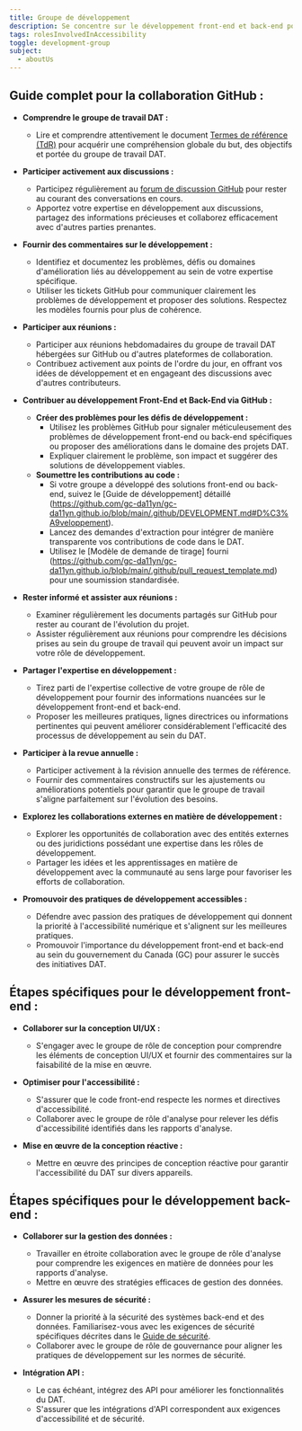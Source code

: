 ```yaml
---
title: Groupe de développement
description: Se concentre sur le développement front-end et back-end pour améliorer l’accessibilité numérique pour le gouvernement du Canada.
tags: rolesInvolvedInAccessibility
toggle: development-group
subject:
  - aboutUs
---
```


## Guide complet pour la collaboration GitHub :

- **Comprendre le groupe de travail DAT :**
   - Lire et comprendre attentivement le document [Termes de référence (TdR)](https://github.com/gc-da11yn/gc-da11yn.github.io/blob/main/.github/TERMS_OF_REFERENCE.md#bo%C3%AEte-%C3%A0-outils-de-laccessibilit%C3%A9-num%C3%A9rique-boan-groupe-de-travail---termes-de-r%C3%A9f%C3%A9rence-tdr) pour acquérir une compréhension globale du but, des objectifs et portée du groupe de travail DAT.

- **Participer activement aux discussions :**
   - Participez régulièrement au [forum de discussion GitHub](https://github.com/gc-da11yn/gc-da11yn.github.io/discussions) pour rester au courant des conversations en cours.
   - Apportez votre expertise en développement aux discussions, partagez des informations précieuses et collaborez efficacement avec d'autres parties prenantes.

- **Fournir des commentaires sur le développement :**
   - Identifiez et documentez les problèmes, défis ou domaines d'amélioration liés au développement au sein de votre expertise spécifique.
   - Utiliser les tickets GitHub pour communiquer clairement les problèmes de développement et proposer des solutions. Respectez les modèles fournis pour plus de cohérence.

- **Participer aux réunions :**
   - Participer aux réunions hebdomadaires du groupe de travail DAT hébergées sur GitHub ou d'autres plateformes de collaboration.
   - Contribuez activement aux points de l'ordre du jour, en offrant vos idées de développement et en engageant des discussions avec d'autres contributeurs.

- **Contribuer au développement Front-End et Back-End via GitHub :**
   - **Créer des problèmes pour les défis de développement :**
      - Utilisez les problèmes GitHub pour signaler méticuleusement des problèmes de développement front-end ou back-end spécifiques ou proposer des améliorations dans le domaine des projets DAT.
      - Expliquer clairement le problème, son impact et suggérer des solutions de développement viables.
   - **Soumettre les contributions au code :**
      - Si votre groupe a développé des solutions front-end ou back-end, suivez le [Guide de développement] détaillé (https://github.com/gc-da11yn/gc-da11yn.github.io/blob/main/.github/DEVELOPMENT.md#D%C3%A9veloppement).
      - Lancez des demandes d'extraction pour intégrer de manière transparente vos contributions de code dans le DAT.
      - Utilisez le [Modèle de demande de tirage] fourni (https://github.com/gc-da11yn/gc-da11yn.github.io/blob/main/.github/pull_request_template.md) pour une soumission standardisée.

- **Rester informé et assister aux réunions :**
   - Examiner régulièrement les documents partagés sur GitHub pour rester au courant de l'évolution du projet.
   - Assister régulièrement aux réunions pour comprendre les décisions prises au sein du groupe de travail qui peuvent avoir un impact sur votre rôle de développement.

- **Partager l'expertise en développement :**
   - Tirez parti de l'expertise collective de votre groupe de rôle de développement pour fournir des informations nuancées sur le développement front-end et back-end.
   - Proposer les meilleures pratiques, lignes directrices ou informations pertinentes qui peuvent améliorer considérablement l'efficacité des processus de développement au sein du DAT.

- **Participer à la revue annuelle :**
   - Participer activement à la révision annuelle des termes de référence.
   - Fournir des commentaires constructifs sur les ajustements ou améliorations potentiels pour garantir que le groupe de travail s'aligne parfaitement sur l'évolution des besoins.

- **Explorez les collaborations externes en matière de développement :**
   - Explorer les opportunités de collaboration avec des entités externes ou des juridictions possédant une expertise dans les rôles de développement.
   - Partager les idées et les apprentissages en matière de développement avec la communauté au sens large pour favoriser les efforts de collaboration.

- **Promouvoir des pratiques de développement accessibles :**
   - Défendre avec passion des pratiques de développement qui donnent la priorité à l'accessibilité numérique et s'alignent sur les meilleures pratiques.
   - Promouvoir l'importance du développement front-end et back-end au sein du gouvernement du Canada (GC) pour assurer le succès des initiatives DAT.

## Étapes spécifiques pour le développement front-end :

- **Collaborer sur la conception UI/UX :**
   - S'engager avec le groupe de rôle de conception pour comprendre les éléments de conception UI/UX et fournir des commentaires sur la faisabilité de la mise en œuvre.

- **Optimiser pour l'accessibilité :**
   - S'assurer que le code front-end respecte les normes et directives d'accessibilité.
   - Collaborer avec le groupe de rôle d'analyse pour relever les défis d'accessibilité identifiés dans les rapports d'analyse.

- **Mise en œuvre de la conception réactive :**
   - Mettre en œuvre des principes de conception réactive pour garantir l'accessibilité du DAT sur divers appareils.

## Étapes spécifiques pour le développement back-end :

- **Collaborer sur la gestion des données :**
   - Travailler en étroite collaboration avec le groupe de rôle d'analyse pour comprendre les exigences en matière de données pour les rapports d'analyse.
   - Mettre en œuvre des stratégies efficaces de gestion des données.

- **Assurer les mesures de sécurité :**
   - Donner la priorité à la sécurité des systèmes back-end et des données. Familiarisez-vous avec les exigences de sécurité spécifiques décrites dans le [Guide de sécurité](https://github.com/gc-da11yn/gc-da11yn.github.io/blob/main/.github/SECURITY.md).
   - Collaborer avec le groupe de rôle de gouvernance pour aligner les pratiques de développement sur les normes de sécurité.

- **Intégration API :**
   - Le cas échéant, intégrez des API pour améliorer les fonctionnalités du DAT.
   - S'assurer que les intégrations d'API correspondent aux exigences d'accessibilité et de sécurité.
